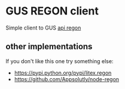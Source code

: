 # GUS REGON client #

Simple client to GUS [api regon](https://api.stat.gov.pl/Home/RegonApi)

## other implementations ##
If you don't like this one try something else:

* https://pypi.python.org/pypi/litex.regon
* https://github.com/Appsolutly/node-regon
